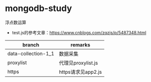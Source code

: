 # mongodb-study
浮点数运算


- test.js的参考文章：https://www.cnblogs.com/zqzjs/p/5487348.html

branch | remarks
---|---
data-collection-1_1 | 数据采集
proxylist | 代理见proxylist.js
https | https请求见app2.js
